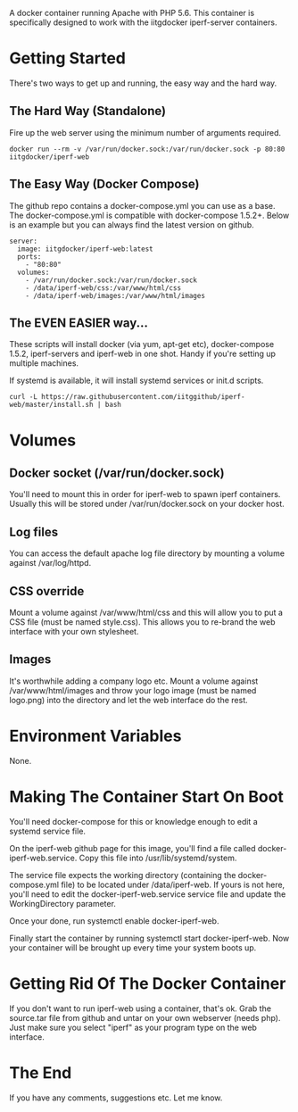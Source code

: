 A docker container running Apache with PHP 5.6. This container is specifically designed to work with the iitgdocker iperf-server containers.

# Getting Started

There's two ways to get up and running, the easy way and the hard way.

## The Hard Way (Standalone)

Fire up the web server using the minimum number of arguments required.

```
docker run --rm -v /var/run/docker.sock:/var/run/docker.sock -p 80:80 iitgdocker/iperf-web
```

## The Easy Way (Docker Compose)

The github repo contains a docker-compose.yml you can use as a base. The docker-compose.yml is compatible with docker-compose 1.5.2+. Below is an example but you can always find the latest version on github.

```
server:
  image: iitgdocker/iperf-web:latest
  ports:
    - "80:80"
  volumes:
    - /var/run/docker.sock:/var/run/docker.sock
    - /data/iperf-web/css:/var/www/html/css
    - /data/iperf-web/images:/var/www/html/images
```

## The EVEN EASIER way...

These scripts will install docker (via yum, apt-get etc), docker-compose 1.5.2, iperf-servers and iperf-web in one shot. Handy if you're setting up multiple machines.

If systemd is available, it will install systemd services or init.d scripts.

```
curl -L https://raw.githubusercontent.com/iitggithub/iperf-web/master/install.sh | bash
```

# Volumes

## Docker socket (/var/run/docker.sock)

You'll need to mount this in order for iperf-web to spawn iperf containers. Usually this will be stored under /var/run/docker.sock on your docker host.

## Log files

You can access the default apache log file directory by mounting a volume against /var/log/httpd.

## CSS override

Mount a volume against /var/www/html/css and this will allow you to put a CSS file (must be named style.css). This allows you to re-brand the web interface with your own stylesheet.

## Images

It's worthwhile adding a company logo etc. Mount a volume against /var/www/html/images and throw your logo image (must be named logo.png) into the directory and let the web interface do the rest.

# Environment Variables

None.

# Making The Container Start On Boot

You'll need docker-compose for this or knowledge enough to edit a systemd service file.

On the iperf-web github page for this image, you'll find a file called docker-iperf-web.service. Copy this file into /usr/lib/systemd/system.

The service file expects the working directory (containing the docker-compose.yml file) to be located under /data/iperf-web. If yours is not here, you'll need to edit the docker-iperf-web.service service file and update the WorkingDirectory parameter.

Once your done, run systemctl enable docker-iperf-web.

Finally start the container by running systemctl start docker-iperf-web. Now your container will be brought up every time your system boots up.

# Getting Rid Of The Docker Container

If you don't want to run iperf-web using a container, that's ok. Grab the source.tar file from github and untar on your own webserver (needs php). Just make sure you select "iperf" as your program type on the web interface.

# The End

If you have any comments, suggestions etc. Let me know.
